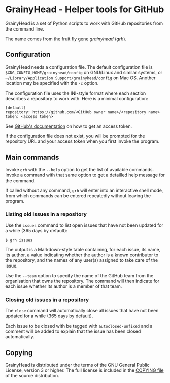 GrainyHead - Helper tools for GitHub
====================================

GrainyHead is a set of Python scripts to work with GitHub repositories
from the command line.

The name comes from the fruit fly gene _grainyhead_ (_grh_).


Configuration
-------------
GrainyHead needs a configuration file. The default configuration file is
`$XDG_CONFIG_HOME/grainyhead/config` on GNU/Linux and similar systems,
or `~/Library/Application Support/grainyhead/config` on Mac OS. Another
location may be specified with the `-c` option.

The configuration file uses the INI-style format where each section
describes a repository to work with. Here is a minimal configuration:

```
[default]
repository: https://github.com/<GitHub owner name>/<repository name>
token: <access token>
```

See [GitHub's documentation](https://docs.github.com/en/github/authenticating-to-github/keeping-your-account-and-data-secure/creating-a-personal-access-token)
on how to get an access token.

If the configuration file does not exist, you will be prompted for the
repository URL and your access token when you first invoke the program.


Main commands
-------------

Invoke `grh` with the `--help` option to get the list of available
commands. Invoke a command with that same option to get a detailled help
message for the command.

If called without any command, `grh` will enter into an interactive
shell mode, from which commands can be entered repeatedly without
leaving the program.


### Listing old issues in a repository

Use the `issues` command to list open issues that have not been updated
for a while (365 days by default):

```
$ grh issues
```

The output is a Markdown-style table containing, for each issue, its
name, its author, a value indicating whether the author is a known
contributor to the repository, and the names of any user(s) assigned to
take care of the issue.

Use the `--team` option to specify the name of the GitHub team from the
organisation that owns the repository. The command will then indicate
for each issue whether its author is a member of that team.


### Closing old issues in a repository

The `close` command will automatically close all issues that have not
been updated for a while (365 days by default).

Each issue to be closed with be tagged with `autoclosed-unfixed` and a
comment will be added to explain that the issue has been closed
automatically.


Copying
-------
GrainyHead is distributed under the terms of the GNU General Public
License, version 3 or higher. The full license is included in the
[COPYING file](COPYING) of the source distribution.
